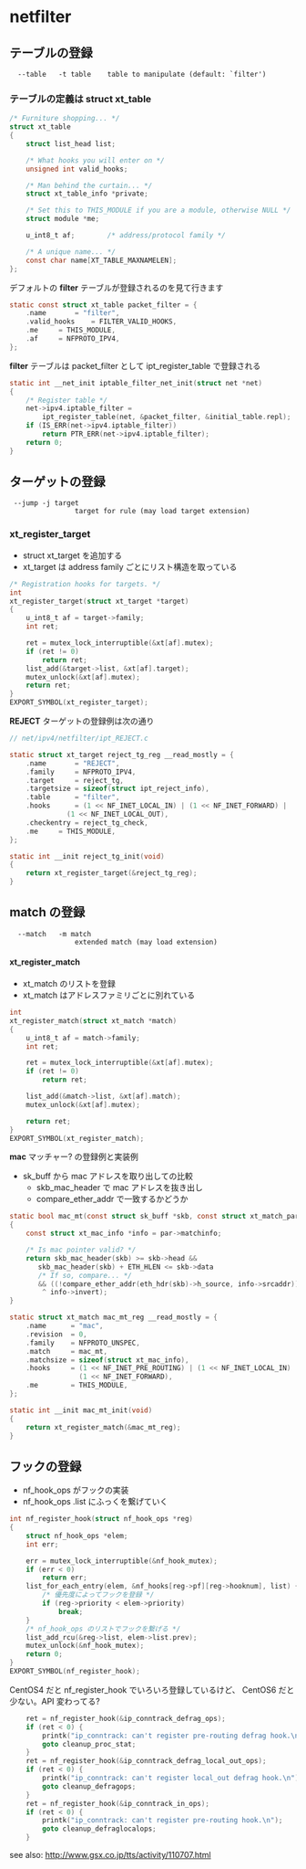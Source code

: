 # netfilter

## テーブルの登録

```
  --table	-t table	table to manipulate (default: `filter')
```

### テーブルの定義は struct xt_table

```c
/* Furniture shopping... */
struct xt_table
{
	struct list_head list;

	/* What hooks you will enter on */
	unsigned int valid_hooks;

	/* Man behind the curtain... */
	struct xt_table_info *private;

	/* Set this to THIS_MODULE if you are a module, otherwise NULL */
	struct module *me;

	u_int8_t af;		/* address/protocol family */

	/* A unique name... */
	const char name[XT_TABLE_MAXNAMELEN];
};
```

デフォルトの **filter** テーブルが登録されるのを見て行きます

```c
static const struct xt_table packet_filter = {
	.name		= "filter",
	.valid_hooks	= FILTER_VALID_HOOKS,
	.me		= THIS_MODULE,
	.af		= NFPROTO_IPV4,
};
```

**filter** テーブルは packet_filter として ipt_register_table で登録される

```c
static int __net_init iptable_filter_net_init(struct net *net)
{
	/* Register table */
	net->ipv4.iptable_filter =
		ipt_register_table(net, &packet_filter, &initial_table.repl);
	if (IS_ERR(net->ipv4.iptable_filter))
		return PTR_ERR(net->ipv4.iptable_filter);
	return 0;
}
```

## ターゲットの登録

```
 --jump	-j target
				target for rule (may load target extension)
```

### xt_register_target

 * struct xt_target を追加する
 * xt_target は address family ごとにリスト構造を取っている

```c
/* Registration hooks for targets. */
int
xt_register_target(struct xt_target *target)
{
	u_int8_t af = target->family;
	int ret;

	ret = mutex_lock_interruptible(&xt[af].mutex);
	if (ret != 0)
		return ret;
	list_add(&target->list, &xt[af].target);
	mutex_unlock(&xt[af].mutex);
	return ret;
}
EXPORT_SYMBOL(xt_register_target);
```

**REJECT** ターゲットの登録例は次の通り

```c
// net/ipv4/netfilter/ipt_REJECT.c

static struct xt_target reject_tg_reg __read_mostly = {
	.name		= "REJECT",
	.family		= NFPROTO_IPV4,
	.target		= reject_tg,
	.targetsize	= sizeof(struct ipt_reject_info),
	.table		= "filter",
	.hooks		= (1 << NF_INET_LOCAL_IN) | (1 << NF_INET_FORWARD) |
			  (1 << NF_INET_LOCAL_OUT),
	.checkentry	= reject_tg_check,
	.me		= THIS_MODULE,
};

static int __init reject_tg_init(void)
{
	return xt_register_target(&reject_tg_reg);
}
```

## match の登録

```
  --match	-m match
				extended match (may load extension)
```

#### xt_register_match

 * xt_match のリストを登録
 * xt_match はアドレスファミリごとに別れている

```c
int
xt_register_match(struct xt_match *match)
{
	u_int8_t af = match->family;
	int ret;

	ret = mutex_lock_interruptible(&xt[af].mutex);
	if (ret != 0)
		return ret;

	list_add(&match->list, &xt[af].match);
	mutex_unlock(&xt[af].mutex);

	return ret;
}
EXPORT_SYMBOL(xt_register_match);
```

**mac** マッチャー? の登録例と実装例

 * sk_buff から mac アドレスを取り出しての比較
   * skb_mac_header で mac アドレスを抜き出し
   * compare_ether_addr で一致するかどうか

```c
static bool mac_mt(const struct sk_buff *skb, const struct xt_match_param *par)
{
    const struct xt_mac_info *info = par->matchinfo;

    /* Is mac pointer valid? */
    return skb_mac_header(skb) >= skb->head &&
	   skb_mac_header(skb) + ETH_HLEN <= skb->data
	   /* If so, compare... */
	   && ((!compare_ether_addr(eth_hdr(skb)->h_source, info->srcaddr))
		^ info->invert);
}

static struct xt_match mac_mt_reg __read_mostly = {
	.name      = "mac",
	.revision  = 0,
	.family    = NFPROTO_UNSPEC,
	.match     = mac_mt,
	.matchsize = sizeof(struct xt_mac_info),
	.hooks     = (1 << NF_INET_PRE_ROUTING) | (1 << NF_INET_LOCAL_IN) |
	             (1 << NF_INET_FORWARD),
	.me        = THIS_MODULE,
};

static int __init mac_mt_init(void)
{
	return xt_register_match(&mac_mt_reg);
}
```

## フックの登録

 * nf_hook_ops がフックの実装
 * nf_hook_ops .list にふっくを繋げていく

```c
int nf_register_hook(struct nf_hook_ops *reg)
{
	struct nf_hook_ops *elem;
	int err;

	err = mutex_lock_interruptible(&nf_hook_mutex);
	if (err < 0)
		return err;
	list_for_each_entry(elem, &nf_hooks[reg->pf][reg->hooknum], list) {
        /* 優先度によってフックを登録 */
		if (reg->priority < elem->priority)
			break;
	}
    /* nf_hook_ops のリストでフックを繋げる */
	list_add_rcu(&reg->list, elem->list.prev);
	mutex_unlock(&nf_hook_mutex);
	return 0;
}
EXPORT_SYMBOL(nf_register_hook);
```

CentOS4 だと nf_register_hook でいろいろ登録しているけど、 CentOS6 だと少ない。API 変わってる?

```c
	ret = nf_register_hook(&ip_conntrack_defrag_ops);
	if (ret < 0) {
		printk("ip_conntrack: can't register pre-routing defrag hook.\n");
		goto cleanup_proc_stat;
	}
	ret = nf_register_hook(&ip_conntrack_defrag_local_out_ops);
	if (ret < 0) {
		printk("ip_conntrack: can't register local_out defrag hook.\n");
		goto cleanup_defragops;
	}
	ret = nf_register_hook(&ip_conntrack_in_ops);
	if (ret < 0) {
		printk("ip_conntrack: can't register pre-routing hook.\n");
		goto cleanup_defraglocalops;
	}
```

see also: http://www.gsx.co.jp/tts/activity/110707.html